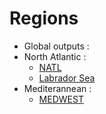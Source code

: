 # Regions

- Global outputs :
- North Atlantic :
  - [NATL](https://github.com/AurelieAlbert/extractions/blob/main/extractions/regions/natl.md)
  - [Labrador Sea](https://github.com/AurelieAlbert/extractions/blob/main/extractions/regions/lab.md)
- Mediterannean :
  - [MEDWEST](https://github.com/AurelieAlbert/extractions/blob/main/regions/medwest.md)
